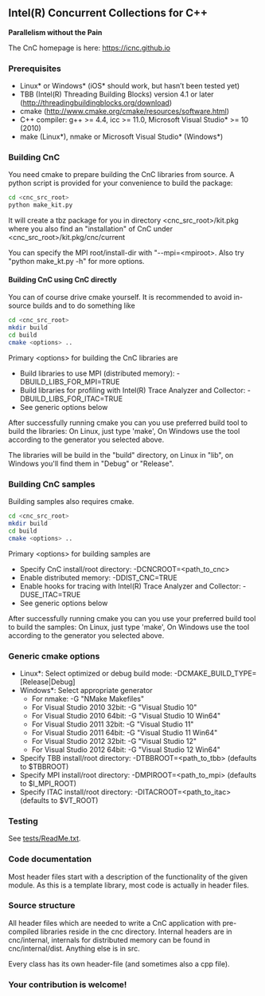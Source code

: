 ## Intel(R) Concurrent Collections for C++

**Parallelism without the Pain**

The CnC homepage is here: https://icnc.github.io

### Prerequisites
* Linux\* or Windows\* (iOS\* should work, but hasn’t been tested yet)
* TBB (Intel(R) Threading Building Blocks) version 4.1 or later (http://threadingbuildingblocks.org/download)
* cmake (http://www.cmake.org/cmake/resources/software.html)
* C++ compiler: g++ >= 4.4, icc >= 11.0, Microsoft Visual Studio* >= 10 (2010)
* make (Linux\*), nmake or Microsoft Visual Studio\* (Windows\*)


### Building CnC
You need cmake to prepare building the CnC libraries from source. A python script is provided for your convenience to build the package:
```bash
cd <cnc_src_root>
python make_kit.py
```
It will create a tbz package for you in directory \<cnc_src_root\>/kit.pkg where you also find an "installation" of CnC under \<cnc_src_root\>/kit.pkg/cnc/current

You can specify the MPI root/install-dir with "--mpi=\<mpiroot\>. Also try "python make_kt.py -h" for more options.

#### Building CnC using CnC directly
You can of course drive cmake yourself. It is recommended to avoid in-source builds and to do something like
```bash
cd <cnc_src_root>
mkdir build
cd build
cmake <options> ..
```
Primary \<options\> for building the CnC libraries are
* Build libraries to use MPI (distributed memory): -DBUILD_LIBS_FOR_MPI=TRUE
* Build libraries for profiling with Intel(R) Trace Analyzer and Collector: -DBUILD_LIBS_FOR_ITAC=TRUE
* See generic options below

After successfully running cmake you can you use preferred build tool to build the libraries:
On Linux, just type 'make', On Windows use the tool according to the generator you selected above.

The libraries will be build in the "build" directory, on Linux in "lib", on Windows you'll find them in "Debug" or "Release".

### Building CnC samples
Building samples also requires cmake. 
```bash
cd <cnc_src_root>
mkdir build
cd build
cmake <options> ..
```
Primary \<options\> for building samples are
* Specify CnC install/root directory: -DCNCROOT=\<path_to_cnc\>
* Enable distributed memory: -DDIST_CNC=TRUE
* Enable hooks for tracing with Intel(R) Trace Analyzer and Collector: -DUSE_ITAC=TRUE
* See generic options below

After successfully running cmake you can you use your preferred build tool to build the samples:
On Linux, just type 'make', On Windows use the tool according to the generator you selected above.

### Generic cmake options
* Linux*: Select optimized or debug build mode: -DCMAKE_BUILD_TYPE=[Release|Debug]
* Windows*: Select appropriate generator
  * For nmake: -G "NMake Makefiles"
  * For Visual Studio 2010 32bit: -G "Visual Studio 10"
  * For Visual Studio 2010 64bit: -G "Visual Studio 10 Win64"
  * For Visual Studio 2011 32bit: -G "Visual Studio 11"
  * For Visual Studio 2011 64bit: -G "Visual Studio 11 Win64"
  * For Visual Studio 2012 32bit: -G "Visual Studio 12"
  * For Visual Studio 2012 64bit: -G "Visual Studio 12 Win64"
* Specify TBB install/root directory: -DTBBROOT=\<path_to_tbb\> (defaults to $TBBROOT)
* Specify MPI install/root directory: -DMPIROOT=\<path_to_mpi\> (defaults to $I_MPI_ROOT)
* Specify ITAC install/root directory: -DITACROOT=\<path_to_itac\> (defaults to $VT_ROOT)

### Testing
See [tests/ReadMe.txt](tests).

### Code documentation
Most header files start with a description of the functionality of the given module. As this is a template library, most code is actually in header files.

### Source structure
All header files which are needed to write a CnC application with pre-compiled libraries reside in the cnc directory. Internal headers are in cnc/internal, internals for distributed memory can be found in cnc/internal/dist. Anything else is in src.

Every class has its own header-file (and sometimes also a cpp file).

### Your contribution is welcome!
